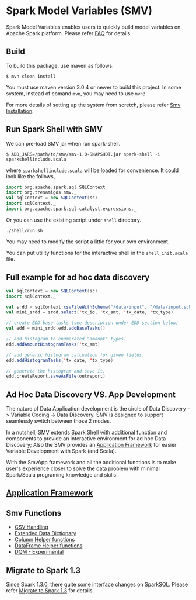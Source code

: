 # Spark Model Variables (SMV)
Spark Model Variables enables users to quickly build model variables on Apache Spark platform.
Please refer [FAQ](docs/FAQ.md) for details.

## Build
To build this package, use maven as follows:
```shell
$ mvn clean install
```
You must use maven version 3.0.4 or newer to build this project. 
In some system, instead of comand `mvn`, you may need to use `mvn3`.

For more details of setting up the system from scretch, please refer 
[Smv Installation](docs/SMV-Installation.md).

## Run Spark Shell with SMV

We can pre-load SMV jar when run spark-shell. 

```shell
$ ADD_JARS=/path/to/smv/smv-1.0-SNAPSHOT.jar spark-shell -i sparkshellinclude.scala
```
where `sparkshellinclude.scala` will be loaded for convenience. It could look like the follows,

```scala
import org.apache.spark.sql.SQLContext
import org.tresamigos.smv._
val sqlContext = new SQLContext(sc)
import sqlContext._
import org.apache.spark.sql.catalyst.expressions._
```

Or you can use the existing script under ```shell``` directory.
```shell
./shell/run.sh
```
You may need to modify the script a little for your own environment.

You can put utility functions for the interactive shell in the ```shell_init.scala``` file. 

## Full example for ad hoc data discovery

```scala
val sqlContext = new SQLContext(sc)
import sqlContext._

val srdd = sqlContext.csvFileWithSchema("/data/input", "/data/input.schema")
val mini_srdd = srdd.select('tx_id, 'tx_amt, 'tx_date, 'tx_type)

// create EDD base tasks (see description under EDD section below)
val edd = mini_srdd.edd.addBaseTasks()

// add histogram to enumerated "amount" types.
edd.addAmountHistogramTasks('tx_amt)

// add generic histogram calcuation for given fields.
edd.addHistogramTasks('tx_date, 'tx_type)

// generate the histogram and save it.
edd.createReport.saveAsFile(outreport)
```

## Ad Hoc Data Discovery VS. App Development 
The nature of Data Application development is the circle of Data Discovery -> Variable Coding -> Data Discovery. 
SMV is designed to support seamlessly switch between those 2 modes. 

In a nutshell, SMV extends Spark Shell with additional function and components to provide an interactive environment 
for ad hoc Data Discovery; Also the SMV provides an [Application Framework](docs/appFramework.md) for easier Variable 
Development with Spark (and Scala).

With the SmvApp framework and all the additional functions is to make user's experience closer to solve the data problem 
with minimal Spark/Scala programing knowledge and skills. 

## [Application Framework](docs/appFramework.md)

## Smv Functions
* [CSV Handling](docs/csvHandling.md)
* [Extended Data Dictionary](docs/Edd.md)
* [Column Helper functions](docs/ColumnFunctions.md)
* [DataFrame Helper functions](docs/DF_Functions.md)
* [DQM - Experimental](docs/Dqm.md)

## Migrate to Spark 1.3
Since Spark 1.3.0, there quite some interface changes on SparkSQL. Please refer [Migrate to Spark 1.3](docs/MigrateTo1.3.md) for details.